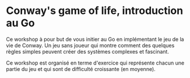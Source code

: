 # Conway's game of life, introduction au Go

Ce workshop à pour but de vous initier au Go en implémentant le jeu de la vie de Conway. Un jeu sans joueur qui montre comment des quelques règles simples peuvent créer des systèmes complexes et fascinant.

Ce workshop est organisé en terme d'exercice qui représente chacun une partie du jeu et qui sont de difficulté croissante (en moyenne).
